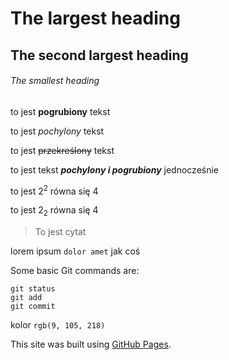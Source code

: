 # The largest heading
## The second largest heading
###### The smallest heading

to jest **pogrubiony** tekst

to jest *pochylony* tekst

to jest ~~przekreślony~~ tekst

to jest tekst ***pochylony i pogrubiony*** jednocześnie

to jest 2<sup>2</sup> równa się 4

to jest 2<sub>2</sub> równa się 4

> To jest cytat

lorem ipsum `dolor amet` jak coś

Some basic Git commands are:
```
git status
git add
git commit
```

kolor 	`rgb(9, 105, 218)`

This site was built using [GitHub Pages](https://pages.github.com/).